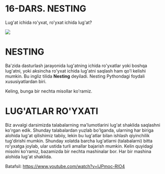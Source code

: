 # 16-DARS. NESTING

Lug'at ichida ro'yxat, ro'yxat ichida lug'at?

![](https://gblobscdn.gitbook.com/assets%2F-MGbkqs1tROquIT6oqUs%2F-Mc-5yGQPZTBaGoehQdL%2F-Mc-7xpq4Puu3KEjmT0R%2FSD_YT_TG_logo_mini.png?alt=media&token=929fe67b-ec12-4f63-b33e-e9c5e3d8ad09)

# NESTING

Ba'zida dasturlash jarayonida lug'atning ichida ro'yxatlar yoki boshqa lug'atni, yoki aksincha ro'yxat ichida lug'atni saqlash ham qo'l kelishi mumkin. Bu ingliz tilida **Nesting** deyiladi. Nesting Pythondagi foydali xususiyatlardan biri.

Keling, bunga bir nechta misollar ko'ramiz.

# LUG'ATLAR RO'YXATI

Biz avvalgi darsimizda talabalarning ma'lumotlarini lug'at shaklida saqlashni ko'rgan edik. Shunday talabalardan yuzlab bo'lganda, ularning har biriga alohida lug'at qilishimiz tabiiy, lekin bu lug'atlar bilan ishlash qiyinchilik tug'dirishi mumkin. Shunday xolatda barcha lug'atlarni (talabalarni) bitta ro'yxatga joylab, ular ustida turli amallar bajarish mumkin.
Kelin quyidagi misolni ko'ramiz, bazamizda bir nechta mashinalar bor. Har bir mashina alohida lug'at shaklida. 

Batafsil: https://www.youtube.com/watch?v=IJPmoc-RIO4
